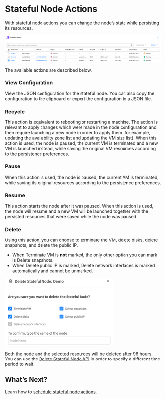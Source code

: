 # Stateful Node Actions

With stateful node actions you can change the node’s state while persisting its resources.

<img src="/elastigroup/_media/azure-manage-stateful-nodes-01a.png" />

The available actions are described below.

### View Configuration

View the JSON configuration for the stateful node. You can also copy the configuration to the clipboard or export the configuration to a JSON file.

### Recycle

This action is equivalent to rebooting or restarting a machine. The action is relevant to apply changes which were made in the node configuration and then require launching a new node in order to apply them (for example, updating the availability zone list and updating the VM size list). When this action is used, the node is paused, the current VM is terminated and a new VM is launched instead, while saving the original VM resources according to the persistence preferences.

### Pause

When this action is used, the node is paused, the current VM is terminated, while saving its original resources according to the persistence preferences.

### Resume

This action starts the node after it was paused. When this action is used, the node will resume and a new VM will be launched together with the persisted resources that were saved while the node was paused.

### Delete

Using this action, you can choose to terminate the VM, delete disks, delete snapshots, and delete the public IP.
- When Terminate VM is **not** marked,  the only other option you can mark is Delete snapshots.
- When Delete public IP is marked, Delete network interfaces is marked automatically and cannot be unmarked.

<img src="/elastigroup/_media/azure-stateful-node-actions-02a.png" width="350"/>

Both the node and the selected resources will be deleted after 96 hours. You can use the [Delete Stateful Node API](https://docs.spot.io/api/#operation/azureStatefulNodeDelete) in order to specify a different time period to wait.

## What’s Next?

Learn how to [schedule stateful node actions](elastigroup/features-azure/stateful-nodes/schedule).
